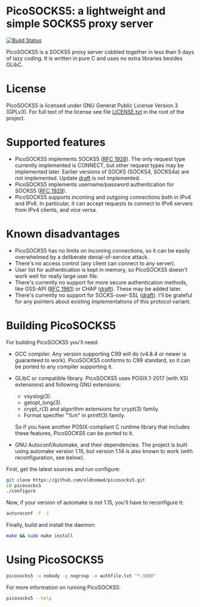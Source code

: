 # PicoSOCKS5: a lightweight and simple SOCKS5 proxy server
[![Build Status](https://travis-ci.com/oldnomad/picosocks5.svg?branch=master)](https://travis-ci.com/oldnomad/picosocks5)

PicoSOCKS5 is a SOCKS5 proxy server cobbled together in less than 5 days of lazy coding.
It is written in pure C and uses no extra libraries besides GLibC.

# License

PicoSOCKS5 is licensed under GNU Generat Public License Version 3 (GPLv3).
For full text of the license see file [LICENSE.txt](LICENSE.txt) in the root
of the project.

# Supported features

- PicoSOCKS5 implements SOCKS5 ([RFC 1928](https://www.ietf.org/rfc/rfc1928.txt)).
  The only request type currently implemented is CONNECT, but other request types
  may be implemented later. Earlier versions of SOCKS (SOCKS4, SOCKS4a) are not
  implemented. Update [draft](https://www.ietf.org/archive/id/draft-ietf-aft-socks-pro-v5-05.txt)
  is not implemented.
- PicoSOCKS5 implements username/password authentication for SOCKS5
  ([RFC 1929](https://www.ietf.org/rfc/rfc1929.txt)).
- PicoSOCKS5 supports incoming and outgoing connections both in IPv4 and IPv6.
  In particular, it can accept requests to connect to IPv6 servers from IPv4 clients,
  and vice versa.

# Known disadvantages

- PicoSOCKS5 has no limits on incoming connections, so it can be easily overwhelmed by
  a deliberate denial-of-service attack.
- There's no access control (any client can connect to any server).
- User list for authentication is kept in memory, so PicoSOCKS5 doesn't work well for
  really large user file.
- There's currently no support for more secure authentication methods, like GSS-API
  ([RFC 1961](https://www.ietf.org/rfc/rfc1961.txt)) or CHAP
  ([draft](https://www.ietf.org/archive/id/draft-ietf-aft-socks-chap-01.txt)). These
  may be added later.
- There's currently no support for SOCKS-over-SSL
  ([draft](https://www.ietf.org/archive/id/draft-ietf-aft-socks-ssl-00.txt)).
  I'll be grateful for any pointers about existing implementations of this
  protocol variant.

# Building PicoSOCKS5

For building PicoSOCKS5 you'll need:

- GCC compiler. Any version supporting C99 will do (v4.8.4 or newer is guaranteed to work).
  PicoSOCKS5 conforms to C99 standard, so it can be ported to any compiler supporting it.
- GLibC or compatible library. PicoSOCKS5 uses POSIX.1-2017 (with XSI extensions) and following
  GNU extensions:

  - vsyslog(3).
  - getopt_long(3).
  - crypt_r(3) and algorithm extensions for crypt(3) family.
  - Format specifier "%m" in printf(3) family.

  So if you have another POSIX-compliant C runtime library that includes these features,
  PicoSOCKS5 can be ported to it.
- GNU Autoconf/Automake, and their dependencies. The project is built using automake version
  1.15, but version 1.14 is also known to work (with reconfiguration, see below).

First, get the latest sources and run configure:

```bash
git clone https://github.com/oldnomad/picosocks5.git
cd picosocks5
./configure
```

Now, if your version of automake is not 1.15, you'll have to reconfigure it:

```bash
autoreconf -f -i
```

Finally, build and install the daemon:

```bash
make && sudo make install
```

# Using PicoSOCKS5

```bash
picosocks5 -u nobody -g nogroup -a authfile.txt "*:1080"
```

For more information on running PicoSOCKS5:

```bash
picosocks5 --help
```
